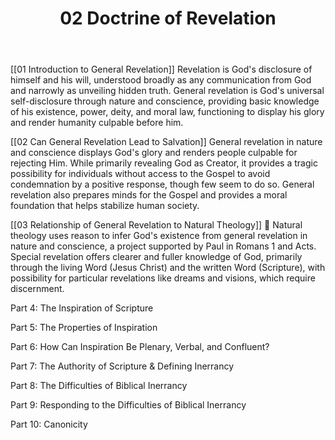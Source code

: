 ﻿---
title: 02 Doctrine of Revelation
description: 
permalink: 
aliases:
  - 02 Doctrine of Revelation
tags: 
draft: 
date:
---

[[01 Introduction to General Revelation]]
Revelation is God's disclosure of himself and his will, understood broadly as any communication from God and narrowly as unveiling hidden truth. General revelation is God's universal self-disclosure through nature and conscience, providing basic knowledge of his existence, power, deity, and moral law, functioning to display his glory and render humanity culpable before him.

[[02 Can General Revelation Lead to Salvation]]
General revelation in nature and conscience displays God's glory and renders people culpable for rejecting Him. While primarily revealing God as Creator, it provides a tragic possibility for individuals without access to the Gospel to avoid condemnation by a positive response, though few seem to do so. General revelation also prepares minds for the Gospel and provides a moral foundation that helps stabilize human society.

[[03 Relationship of General Revelation to Natural Theology]] 🚧
Natural theology uses reason to infer God's existence from general revelation in nature and conscience, a project supported by Paul in Romans 1 and Acts. Special revelation offers clearer and fuller knowledge of God, primarily through the living Word (Jesus Christ) and the written Word (Scripture), with possibility for particular revelations like dreams and visions, which require discernment.

Part 4: The Inspiration of Scripture

Part 5: The Properties of Inspiration

Part 6: How Can Inspiration Be Plenary, Verbal, and Confluent?

Part 7: The Authority of Scripture & Defining Inerrancy

Part 8: The Difficulties of Biblical Inerrancy

Part 9: Responding to the Difficulties of Biblical Inerrancy

Part 10: Canonicity